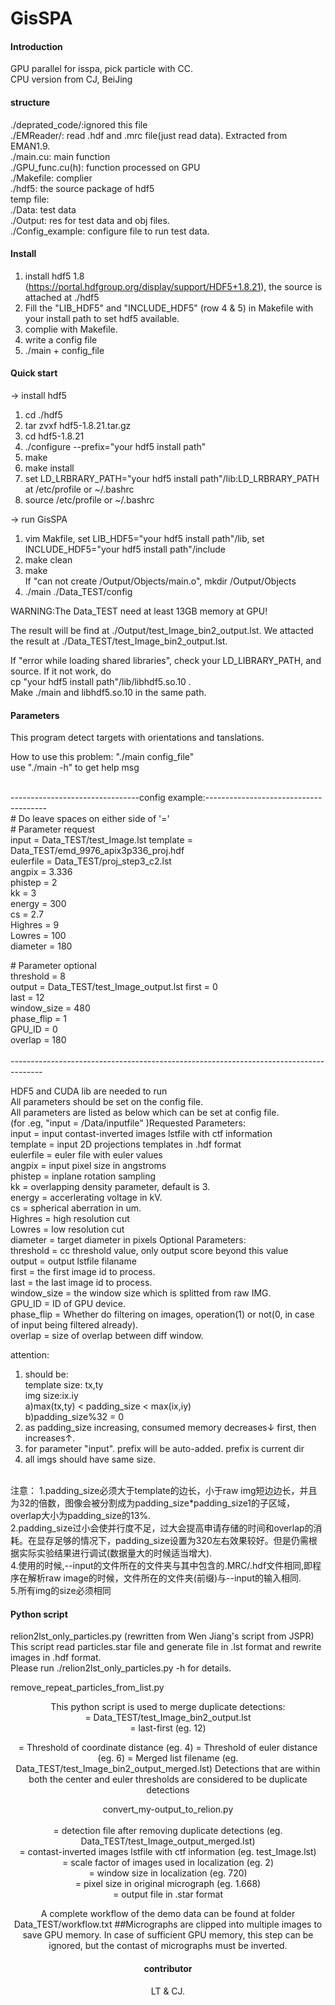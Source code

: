 # GisSPA

#### Introduction
GPU parallel for isspa, pick particle with CC.  
CPU version from CJ, BeiJing

#### structure
./deprated_code/:ignored this file   
./EMReader/: read .hdf and .mrc file(just read data). Extracted from EMAN1.9.   
./main.cu: main function   
./GPU_func.cu(h): function processed on GPU  
./Makefile: complier  
./hdf5: the source package of hdf5  
temp file:  
./Data: test data  
./Output: res for test data and obj files.  
./Config_example: configure file to run test data.  

#### Install

1.  install hdf5 1.8 (https://portal.hdfgroup.org/display/support/HDF5+1.8.21), the source is attached at ./hdf5
2.  Fill the "LIB_HDF5" and "INCLUDE_HDF5" (row 4 & 5) in Makefile with your install path to set hdf5 available.
3.  complie with Makefile. 
4.  write a config file
5.  ./main + config_file

#### Quick start  
  
-> install hdf5     

1. cd ./hdf5 
2. tar zvxf hdf5-1.8.21.tar.gz     
3. cd hdf5-1.8.21   
4. ./configure --prefix="your hdf5 install path"   
5. make   
6. make install   
7. set LD_LRBRARY_PATH="your hdf5 install path"/lib:LD_LRBRARY_PATH at /etc/profile or ~/.bashrc    
8. source /etc/profile or ~/.bashrc   
  
-> run GisSPA   
   
1. vim Makfile, set LIB_HDF5="your hdf5 install path"/lib,  set INCLUDE_HDF5="your hdf5 install path"/include  
2. make clean  
3. make  
	If "can not create /Output/Objects/main.o", mkdir /Output/Objects  
4. ./main ./Data_TEST/config   

WARNING:The Data_TEST need at least 13GB memory at GPU!     
   
The result will be find at ./Output/test_Image_bin2_output.lst. We attacted the result at ./Data_TEST/test_Image_bin2_output.lst.   
  
If "error while loading shared libraries", check your LD_LIBRARY_PATH, and source. If it not work, do  
	cp "your hdf5 install path"/lib/libhdf5.so.10 .  
Make ./main  and libhdf5.so.10 in the same path.   

#### Parameters
This program detect targets with orientations and tanslations.

How to use this problem:  "./main config_file"  
use "./main -h" to get help msg

<br />--------------------------------config example:--------------------------------------<br />
\# Do leave spaces on either side of '='  
\# Parameter request  
input     = Data_TEST/test_Image.lst 
template  = Data_TEST/emd_9976_apix3p336_proj.hdf  
eulerfile = Data_TEST/proj_step3_c2.lst  
angpix    = 3.336  
phistep   = 2   
kk        = 3   
energy    = 300  
cs        = 2.7  
Highres   = 9  
Lowres    = 100  
diameter  = 180  
  
\# Parameter optional  
threshold = 8  
output    = Data_TEST/test_Image_output.lst 
first     = 0  
last      = 12  
window_size = 480  
phase_flip  = 1  
GPU_ID      = 0  
overlap     = 180  
<br />--------------------------------------------------------------------------------------<br />

HDF5 and CUDA lib are needed to run  
All parameters should be set on the config file.  
All parameters are listed as below which can be set at config file.  
(for .eg,  "input  =  /Data/inputfile" )Requested Parameters:  
input            = input contast-inverted images lstfile with ctf information  
template         = input 2D projections templates in .hdf format  
eulerfile        = euler file with euler values  
angpix           = input pixel size in angstroms  
phistep          = inplane rotation sampling  
kk               = overlapping density parameter, default is 3.  
energy           = accerlerating voltage in kV.  
cs               = spherical aberration in um.  
Highres          = high resolution cut   
Lowres           = low resolution cut  
diameter         = target diameter in pixels 
Optional Parameters:  
threshold        = cc threshold value, only output score beyond this value  
output           = output lstfile filaname  
first            = the first image id to process.  
last             = the last image id to process.  
window_size      = the window size which is splitted from raw IMG.  
GPU_ID           = ID of GPU device.   
phase_flip       = Whether do filtering on images, operation(1) or not(0, in case of input being filtered already).  
overlap          = size of overlap between diff window.   

attention:  
1. should be:  
template size: tx,ty  
img size:ix.iy  
a)max(tx,ty) < padding_size < max(ix,iy)  
b)padding_size%32 = 0  
2. as padding_size increasing, consumed memory decreases↓ first, then increases↑.  
3. for parameter "input". prefix will be auto-added. prefix is current dir  
4. all imgs should have same size.  
<br />   
注意：    
1.padding_size必须大于template的边长，小于raw img短边边长，并且为32的倍数，图像会被分割成为padding_size*padding_size1的子区域，overlap大小为padding_size的13%.   <br />   
2.padding_size过小会使并行度不足，过大会提高申请存储的时间和overlap的消耗。在显存足够的情况下，padding_size设置为320左右效果较好。但是仍需根据实际实验结果进行调试(数据量大的时候适当增大).    <br />
4.使用的时候,--input的文件所在的文件夹与其中包含的.MRC/.hdf文件相同,即程序在解析raw image的时候，文件所在的文件夹(前缀)与--input的输入相同.  <br />
5.所有img的size必须相同     <br />

#### Python script

relion2lst_only_particles.py (rewritten from Wen Jiang's script from JSPR)   
This script read particles.star file and generate file in .lst format and rewrite images in .hdf format.   
Please run ./relion2lst_only_particles.py -h for details.  

remove_repeat_particles_from_list.py   
<Detection file> <number of windows> <center thres> <euler thres> <output>
This python script is used to merge duplicate detections:  
<Dection file> = Data_TEST/test_Image_bin2_output.lst  
<number of windows> = last-first (eg. 12)  
<center thres> = Threshold of coordinate distance (eg. 4)  
<euler thres> = Threshold of euler distance (eg. 6)    
<outpot> = Merged list filename (eg. Data_TEST/test_Image_bin2_output_merged.lst)    
Detections that are within both the center and euler thresholds are considered to be duplicate detections   

convert_my-output_to_relion.py  
<Merged lstfile> <contast-inverted lstfile> <scale factor> <scaled window size> <unbinned pixel size> <out star file>  
<Merged lstfile> = detection file after removing duplicate detections (eg. Data_TEST/test_Image_output_merged.lst)  
<contast-inverted lstfile> = contast-inverted images lstfile with ctf information (eg. test_Image.lst)  
<scale factor> = scale factor of images used in localization (eg. 2)  
<scaled window size> = window size in localization (eg. 720)  
<unbinned pixel size> = pixel size in original micrograph (eg. 1.668)  
<out star file> = output file in .star format  

A complete workflow of the demo data can be found at folder Data_TEST/workflow.txt
##Micrographs are clipped into multiple images to save GPU memory. In case of sufficient GPU memory, this step can be ignored, but the contast of micrographs must be inverted.

#### contributor  

LT & CJ.

